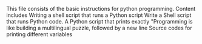 This file consists of the basic instructions for python programming. Content includes
Writing a shell script that runs a Python script
Write a Shell script that runs Python code.
A Python script that prints exactly "Programming is like building a multilingual puzzle, followed by a new line
Source codes for printing different variables
